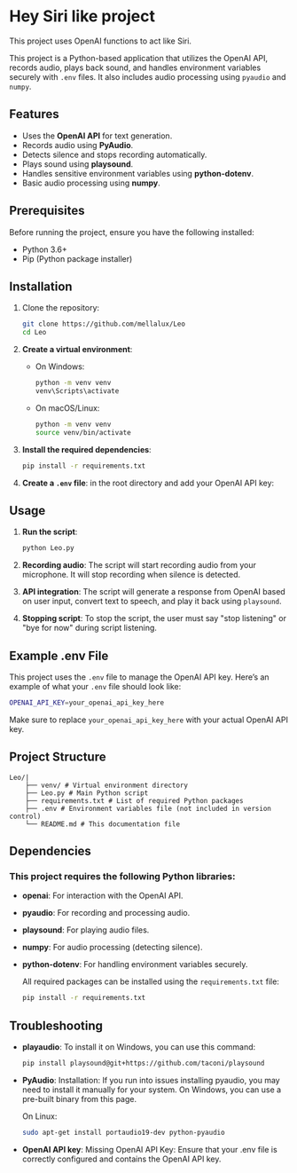 # Hey Siri like project

This project uses OpenAI functions to act like Siri.

This project is a Python-based application that utilizes the OpenAI API, records audio, plays back sound, and handles environment variables securely with `.env` files. It also includes audio processing using `pyaudio` and `numpy`.

## Features
- Uses the **OpenAI API** for text generation.
- Records audio using **PyAudio**.
- Detects silence and stops recording automatically.
- Plays sound using **playsound**.
- Handles sensitive environment variables using **python-dotenv**.
- Basic audio processing using **numpy**.

## Prerequisites

Before running the project, ensure you have the following installed:
- Python 3.6+
- Pip (Python package installer)

## Installation

1. Clone the repository:
    ```bash
    git clone https://github.com/mellalux/Leo
    cd Leo
    ```

2. **Create a virtual environment**:
    - On Windows:
      ```bash
      python -m venv venv
      venv\Scripts\activate
      ```
    - On macOS/Linux:
      ```bash
      python -m venv venv
      source venv/bin/activate
      ```

3. **Install the required dependencies**:
    ```bash
    pip install -r requirements.txt
    ```

4. **Create a `.env` file**: in the root directory and add your OpenAI API key:

## Usage

1. **Run the script**:
    ```bash
    python Leo.py
    ```

2. **Recording audio**: The script will start recording audio from your microphone. It will stop recording when silence is detected.

3. **API integration**: The script will generate a response from OpenAI based on user input, convert text to speech, and play it back using `playsound`.

4. **Stopping script**: To stop the script, the user must say "stop listening" or "bye for now" during script listening.

## Example .env File

This project uses the `.env` file to manage the OpenAI API key. Here’s an example of what your `.env` file should look like:

```bash
OPENAI_API_KEY=your_openai_api_key_here
```
Make sure to replace `your_openai_api_key_here` with your actual OpenAI API key.

## Project Structure
    Leo/| 
        ├── venv/ # Virtual environment directory 
        ├── Leo.py # Main Python script 
        ├── requirements.txt # List of required Python packages 
        ├── .env # Environment variables file (not included in version control) 
        └── README.md # This documentation file

## Dependencies

### This project requires the following Python libraries:

- **openai**: For interaction with the OpenAI API.
- **pyaudio**: For recording and processing audio.
- **playsound**: For playing audio files.
- **numpy**: For audio processing (detecting silence).
- **python-dotenv**: For handling environment variables securely.

    All required packages can be installed using the `requirements.txt` file:
    ```bash
    pip install -r requirements.txt
    ```

## Troubleshooting

- **playaudio**: To install it on Windows, you can use this command:

    ```bash
    pip install playsound@git+https://github.com/taconi/playsound
    ```

- **PyAudio**: Installation: If you run into issues installing pyaudio, you may need to install it manually for your system. On Windows, you can use a pre-built binary from this page.

    On Linux:
    ```bash
    sudo apt-get install portaudio19-dev python-pyaudio
    ```
- **OpenAI API key**: Missing OpenAI API Key: Ensure that your .env file is correctly configured and contains the OpenAI API key.